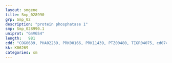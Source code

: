 ```yaml
---
layout: smgene
title: Smp_028990
grp: Smp_02
description: "protein phosphatase 1"
smp: Smp_028990.1
uniprot: "G4VGS4"
length:   981
cdd: "COG0639, PHA02239, PRK00166, PRK11439, PTZ00480, TIGR04075, cd07414, cl13995, pfam00149, smart00156"
kk: K06269
categories: sm
---
```

